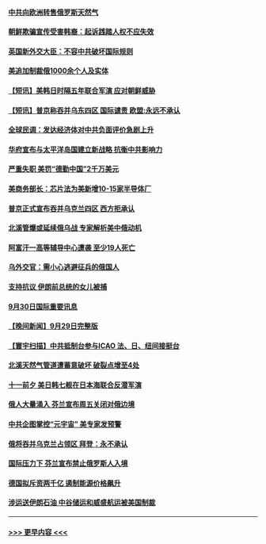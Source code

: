 #### [中共向欧洲转售俄罗斯天然气](../pages/prog202/a103540869.md?t=10010450) 
#### [朝鲜欺骗宣传受害韩裔：起诉践踏人权不应失效](../pages/prog202/a103540791.md?t=10010450) 
#### [英国新外交大臣：不容中共破坏国际规则](../pages/prog202/a103540781.md?t=10010450) 
#### [美追加制裁俄1000余个人及实体](../pages/prog202/a103540705.md?t=10010450) 
#### [【短讯】美韩日时隔五年联合军演 应对朝鲜威胁](../pages/prog202/a103540783.md?t=10010450) 
#### [【短讯】普京称吞并乌东四区 国际谴责 欧盟:永远不承认](../pages/prog202/a103540787.md?t=10010450) 
#### [全球民调：发达经济体对中共负面评价急剧上升](../pages/prog202/a103540769.md?t=10010450) 
#### [华府宣布与太平洋岛国建立新战略 抗衡中共影响力](../pages/prog202/a103540680.md?t=10010450) 
#### [严重失职 美罚“德勤中国”2千万美元](../pages/prog202/a103540618.md?t=10010450) 
#### [美商务部长：芯片法为美新增10-15家半导体厂](../pages/prog202/a103540605.md?t=10010450) 
#### [普京正式宣布吞并乌克兰四区 西方拒承认](../pages/prog202/a103540597.md?t=10010450) 
#### [北溪管爆或延续俄乌战 专家解析美中俄动机](../pages/prog202/a103540587.md?t=10010450) 
#### [阿富汗一高等辅导中心遭袭 至少19人死亡](../pages/prog202/a103540499.md?t=10010450) 
#### [乌外交官：需小心逃避征兵的俄国人](../pages/prog202/a103540477.md?t=10010450) 
#### [支持抗议 伊朗前总统的女儿被捕](../pages/prog202/a103540495.md?t=10010450) 
#### [9月30日国际重要讯息](../pages/prog202/a103540480.md?t=10010450) 
#### [【晚间新闻】9月29日完整版](../pages/prog202/a103540302.md?t=10010450) 
#### [【寰宇扫描】中共抵制台参与ICAO 法、日、纽间接挺台](../pages/prog202/a103540344.md?t=10010450) 
#### [北溪天然气管道遭蓄意破坏 破裂点增至4处](../pages/prog202/a103540346.md?t=10010450) 
#### [十一前夕 美日韩七舰在日本海联合反潜军演](../pages/prog202/a103540330.md?t=10010450) 
#### [俄人大量涌入 芬兰宣布周五关闭对俄边境](../pages/prog202/a103540332.md?t=10010450) 
#### [中共企图掌控“元宇宙” 美专家发预警](../pages/prog202/a103540173.md?t=10010450) 
#### [俄将吞并乌克兰占领区 拜登：永不承认](../pages/prog202/a103540134.md?t=10010450) 
#### [国际压力下 芬兰宣布禁止俄罗斯人入境](../pages/prog202/a103540132.md?t=10010450) 
#### [德国拟斥资两千亿 遏制能源价格飙升](../pages/prog202/a103540088.md?t=10010450) 
#### [涉运送伊朗石油 中谷储运和威盛航运被美国制裁](../pages/prog202/a103540020.md?t=10010450) 

----
#### [ >>> 更早内容 <<< ](../indexes/prog202-earlier.md)
